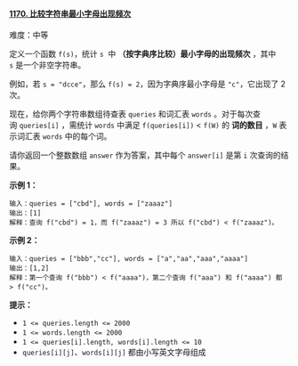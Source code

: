 #### [1170\. 比较字符串最小字母出现频次](https://leetcode.cn/problems/compare-strings-by-frequency-of-the-smallest-character/)

难度：中等

定义一个函数 `f(s)`，统计 `s`  中 **（按字典序比较）最小字母的出现频次** ，其中 `s` 是一个非空字符串。

例如，若 `s = "dcce"`，那么 `f(s) = 2`，因为字典序最小字母是 `"c"`，它出现了 2 次。

现在，给你两个字符串数组待查表 `queries` 和词汇表 `words` 。对于每次查询 `queries[i]` ，需统计 `words` 中满足 `f(queries[i])` < `f(W)` 的 **词的数目** ，`W` 表示词汇表 `words` 中的每个词。

请你返回一个整数数组 `answer` 作为答案，其中每个 `answer[i]` 是第 `i` 次查询的结果。

**示例 1：**

```
输入：queries = ["cbd"], words = ["zaaaz"]
输出：[1]
解释：查询 f("cbd") = 1，而 f("zaaaz") = 3 所以 f("cbd") < f("zaaaz")。
```

**示例 2：**

```
输入：queries = ["bbb","cc"], words = ["a","aa","aaa","aaaa"]
输出：[1,2]
解释：第一个查询 f("bbb") < f("aaaa")，第二个查询 f("aaa") 和 f("aaaa") 都 > f("cc")。
```

**提示：**

-   `1 <= queries.length <= 2000`
-   `1 <= words.length <= 2000`
-   `1 <= queries[i].length, words[i].length <= 10`
-   `queries[i][j]`、`words[i][j]` 都由小写英文字母组成
